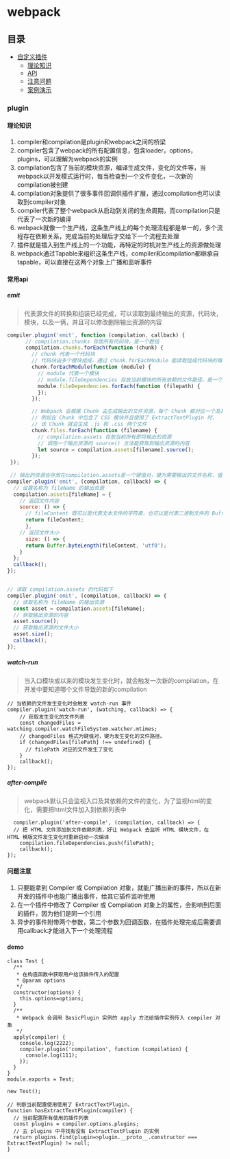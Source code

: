 # webpack

## 目录

* [自定义插件](#plugin)
  * [理论知识](#理论知识)
  * [API](#常用api)
  * [注意问题](#问题注意)
  * [案例演示](#demo)
  
### plugin

#### 理论知识

1. compiler和compilation是plugin和webpack之间的桥梁
1. compiler包含了webpack的所有配置信息，包含loader，options，plugins，可以理解为webpack的实例
1. compilation包含了当前的模块资源，编译生成文件，变化的文件等，当webpack以开发模式运行时，每当检查到一个文件变化，一次新的compilation被创建
1. compilation对象提供了很多事件回调供插件扩展，通过compilation也可以读取到compiler对象
1. compiler代表了整个webpack从启动到关闭的生命周期，而compilation只是代表了一次新的编译
1. webpack就像一个生产线，这条生产线上的每个处理流程都是单一的，多个流程存在依赖关系，完成当前的处理后才交给下一个流程去处理
1. 插件就是插入到生产线上的一个功能，再特定的时机对生产线上的资源做处理
1. webpack通过Tapable来组织这条生产线，compiler和compilation都继承自tapable，可以直接在这两个对象上广播和监听事件

#### 常用api

##### emit

> 代表源文件的转换和组装已经完成，可以读取到最终输出的资源，代码块，模块，以及一俩，并且可以修改删除输出资源的内容

```javascript
compiler.plugin('emit', function (compilation, callback) {
      // compilation.chunks 存放所有代码块，是一个数组
      compilation.chunks.forEach(function (chunk) {
        // chunk 代表一个代码块
        // 代码块由多个模块组成，通过 chunk.forEachModule 能读取组成代码块的每个模块
        chunk.forEachModule(function (module) {
          // module 代表一个模块
          // module.fileDependencies 存放当前模块的所有依赖的文件路径，是一个数组
          module.fileDependencies.forEach(function (filepath) {
          });
        });

        // Webpack 会根据 Chunk 去生成输出的文件资源，每个 Chunk 都对应一个及其以上的输出文件
        // 例如在 Chunk 中包含了 CSS 模块并且使用了 ExtractTextPlugin 时，
        // 该 Chunk 就会生成 .js 和 .css 两个文件
        chunk.files.forEach(function (filename) {
          // compilation.assets 存放当前所有即将输出的资源
          // 调用一个输出资源的 source() 方法能获取到输出资源的内容
          let source = compilation.assets[filename].source();
        });
 });
 
 // 输出的资源会存放在compilation.assets是一个键值对，键为需要输出的文件名称，值为文件对应的内容
compiler.plugin('emit', (compilation, callback) => {
  // 设置名称为 fileName 的输出资源
  compilation.assets[fileName] = {
    // 返回文件内容
    source: () => {
      // fileContent 既可以是代表文本文件的字符串，也可以是代表二进制文件的 Buffer
      return fileContent;
      },
    // 返回文件大小
      size: () => {
      return Buffer.byteLength(fileContent, 'utf8');
    }
  };
  callback();
});


// 读取 compilation.assets 的代码如下
compiler.plugin('emit', (compilation, callback) => {
  // 读取名称为 fileName 的输出资源
  const asset = compilation.assets[fileName];
  // 获取输出资源的内容
  asset.source();
  // 获取输出资源的文件大小
  asset.size();
  callback();
});
```
##### watch-run

> 当入口模块或以来的模块发生变化时，就会触发一次新的compilation，在开发中要知道哪个文件导致的新的compilation

```
// 当依赖的文件发生变化时会触发 watch-run 事件
compiler.plugin('watch-run', (watching, callback) => {
    // 获取发生变化的文件列表
    const changedFiles = watching.compiler.watchFileSystem.watcher.mtimes;
    // changedFiles 格式为键值对，键为发生变化的文件路径。
    if (changedFiles[filePath] !== undefined) {
      // filePath 对应的文件发生了变化
    }
    callback();
});
```
##### after-compile

> webpack默认只会监视入口及其依赖的文件的变化，为了监视html的变化，需要把html文件加入到依赖列表中

```
  compiler.plugin('after-compile', (compilation, callback) => {
  // 把 HTML 文件添加到文件依赖列表，好让 Webpack 去监听 HTML 模块文件，在 HTML 模版文件发生变化时重新启动一次编译
    compilation.fileDependencies.push(filePath);
    callback();
});
```

#### 问题注意

1. 只要能拿到 Compiler 或 Compilation 对象，就能广播出新的事件，所以在新开发的插件中也能广播出事件，给其它插件监听使用
1. 在一个插件中修改了 Compiler 或 Compilation 对象上的属性，会影响到后面的插件，因为他们是同一个引用
1. 异步的事件附带两个参数，第二个参数为回调函数，在插件处理完成后需要调用callback才能进入下一个处理流程

#### demo

```
class Test {
  /**
   * 在构造函数中获取用户给该插件传入的配置
   * @param options
   */
  constructor(options) {
    this.options=options;
  }
  /**
   * Webpack 会调用 BasicPlugin 实例的 apply 方法给插件实例传入 compiler 对象
   */
  apply(compiler) {
    console.log(2222);
    compiler.plugin('compilation', function (compilation) {
      console.log(111);
    });
  }
}
module.exports = Test;

new Test();

// 判断当前配置使用使用了 ExtractTextPlugin，
function hasExtractTextPlugin(compiler) {
  // 当前配置所有使用的插件列表
  const plugins = compiler.options.plugins;
  // 去 plugins 中寻找有没有 ExtractTextPlugin 的实例
  return plugins.find(plugin=>plugin.__proto__.constructor === ExtractTextPlugin) != null;
}
```
